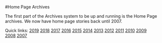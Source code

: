 #Home Page Archives

The first part of the Archives system to be up and running is the Home Page archives. We now have
home page stories back until 2007.

Quick links: <a href="archives-homepage-2019.html">2019</a>
<a href="archives-home-page-2018.html">2018</a>
<a href="archives-home-page-2017.html">2017</a>
<a href="archives-home-page-2016.html">2016</a>
<a href="archives-home-page-2015.html">2015</a>
<a href="archives-home-page-2014.html">2014</a>
<a href="archives-home-page-2013.html">2013</a>
<a href="archives-home-page-2012.html">2012</a>
<a href="archives-home-page-2011.html">2011</a>
<a href="archives-home-page-2010.html">2010</a>
<a href="archives-home-page-2009.html">2009</a>
<a href="archives-home-page-2008.html">2008</a>
<a href="archives-home-page-2007.html">2007</a>

